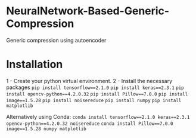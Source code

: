 # NeuralNetwork-Based-Generic-Compression
Generic compression using autoencoder

# Installation

1 - Create your python virtual environment.
2 - Install the necessary packages
```pip install tensorflow==2.1.0```
```pip install keras==2.3.1```
```pip install opencv-python==4.2.0.32```
```pip install Pillow==7.0.0```
```pip install image==1.5.28```
```pip install noisereduce```
```pip install numpy```
```pip install matplotlib```

Alternatively using Conda:
```conda install tensorflow==2.1.0 keras==2.3.1 opencv-python==4.2.0.32 noisereduce```
```conda install Pillow==7.0.0 image==1.5.28 numpy matplotlib```
